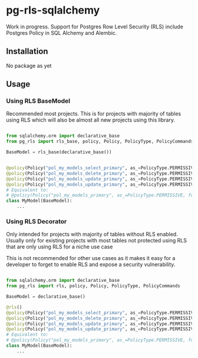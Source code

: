 # pg-rls-sqlalchemy

Work in progress. Support for Postgres Row Level Security (RLS) include Postgres Policy in SQL Alchemy and Alembic.

## Installation

No package as yet

## Usage

### Using RLS BaseModel
Recommended most projects. This is for projects with majority of tables using RLS which will also be almost all new projects using this library.

```python

from sqlalchemy.orm import declarative_base
from pg_rls import rls_base, policy, Policy, PolicyType, PolicyCommands

BaseModel = rls_base(declarative_base())


@policy(Policy("pol_my_models_select_primary", as_=PolicyType.PERMISSIVE, for_=PolicyCommands.SELECT, using="user_id == auth.uid()"))
@policy(Policy("pol_my_models_delete_primary", as_=PolicyType.PERMISSIVE, for_=PolicyCommands.DELETE, using="user_id == auth.uid()"))
@policy(Policy("pol_my_models_update_primary", as_=PolicyType.PERMISSIVE, for_=PolicyCommands.UPDATE, using="user_id == auth.uid()", with_check="user_id == auth.uid()"))
@policy(Policy("pol_my_models_update_primary", as_=PolicyType.PERMISSIVE, for_=PolicyCommands.INSERT, with_check="user_id == auth.uid()"))
# Equivalent to:
# @policy(Policy("pol_my_models_primary", as_=PolicyType.PERMISSIVE, for_=PolicyCommands.ALL, using="user_id == auth.uid()", with_check="user_id == auth.uid()"))
class MyModel(BaseModel):
    ...
```

### Using RLS Decorator
Only intended for projects with majority of tables without RLS enabled. Usually only for existing projects with most tables not protected using RLS that are only using RLS for a niche use case

This is not recommended for other use cases as it makes it easy for a developer to forget to enable RLS and expose a security vulnerability.
```python

from sqlalchemy.orm import declarative_base
from pg_rls import rls, policy, Policy, PolicyType, PolicyCommands

BaseModel = declarative_base()

@rls()
@policy(Policy("pol_my_models_select_primary", as_=PolicyType.PERMISSIVE, for_=PolicyCommands.SELECT, using="user_id == auth.uid()"))
@policy(Policy("pol_my_models_delete_primary", as_=PolicyType.PERMISSIVE, for_=PolicyCommands.DELETE, using="user_id == auth.uid()"))
@policy(Policy("pol_my_models_update_primary", as_=PolicyType.PERMISSIVE, for_=PolicyCommands.UPDATE, using="user_id == auth.uid()", with_check="user_id == auth.uid()"))
@policy(Policy("pol_my_models_update_primary", as_=PolicyType.PERMISSIVE, for_=PolicyCommands.INSERT, with_check="user_id == auth.uid()"))
# Equivalent to:
# @policy(Policy("pol_my_models_primary", as_=PolicyType.PERMISSIVE, for_=PolicyCommands.ALL, using="user_id == auth.uid()", with_check="user_id == auth.uid()"))
class MyModel(BaseModel):
    ...
```

